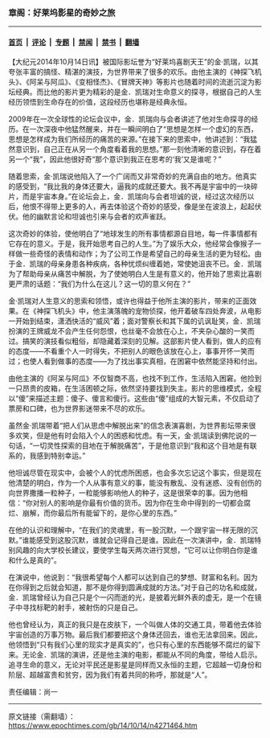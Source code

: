 ### 章阁：好莱坞影星的奇妙之旅

---

#### [首页](../../../..?n4271464) &nbsp;|&nbsp; [评论](../../../../../epoch-comment?n4271464) &nbsp;|&nbsp; [专题](../../../../../epoch-special?n4271464) &nbsp;|&nbsp; [禁闻](../../../../../epoch-news?n4271464) &nbsp;|&nbsp; [禁书](../../../../../books?n4271464) &nbsp;|&nbsp; [翻墙](https://github.com/gfw-breaker/nogfw/blob/master/README.md?n4271464)


<div class="post_content" id="artbody" itemprop="articleBody">
 <!-- article content begin -->
 <p>
  【大纪元2014年10月14日讯】被国际影坛誉为“好莱坞喜剧天王”的金·凯瑞，以其夸张丰富的搞怪、精湛的演技，为世界带来了很多的欢乐。由他主演的《神探飞机头》、《阿呆与阿瓜》、《变相怪杰》、《冒牌天神》等影片也随着时间的流逝沉淀为影坛经典。而比他的影片更为精彩的是金．凯瑞对生命意义的探寻，根据自己的人生经历领悟到生命存在的价值，这段经历也堪称是经典永恒。
 </p>
 <p>
  2009年在一次全球性的论坛会议中，金．凯瑞向与会者讲述了他对生命探寻的经历。在一次深夜中他猛然醒来，并在一瞬间明白了“思想是怎样一个虚幻的东西，思想是怎样成为我们所经历的痛苦的来源。”在接下来的思索中，他讲述到：“我猛然意识到，自己正在从另一个角度看着我的思想。”那一刻他清晰的意识到，存在着另一个“我”，因此他很好奇“那个意识到我正在思考的‘我’又是谁呢？”
 </p>
 <p>
  随着思索，金·凯瑞说他陷入了一个广阔而又非常奇妙的充满自由的地方。他真实的感受到，“我比我的身体还要大，逼我的成就还要大。我不再是宇宙中的一块碎片，而是宇宙本身。”在论坛会上，金．凯瑞向与会者坦诚的说，经过这次经历以后，他恨不得带上更多的人，再去体验这个奇妙的感受，像是坐在波浪上，起起伏伏。他的幽默言论和坦诚也引来与会者的欢声雀跃。
 </p>
 <p>
  这次奇妙的体验，使他明白了“地球发生的所有事情都源自目地，每一件事情都有它存在的意义。于是，我开始思考自己的人生。”为了娱乐大众，他经常会像猴子一样做一些奇怪的表情和动作；为了公司工作是希望自己的母亲生活的更为轻松。由于金．凯瑞的母亲身患各种疾病，各种忧烦纠缠着她，常使她沮丧不已。金．凯瑞为了帮助母亲从痛苦中解脱，为了使她明白人生是有意义的，他开始了思索比喜剧更严肃的话题：“我们为什么在这儿？这一切的意义何在？”
 </p>
 <p>
  金·凯瑞对人生意义的思索和领悟，或许也得益于他所主演的影片，带来的正面效果。在《神探飞机头》中，他主演落魄的宠物侦探，他开着破车四处奔波，从电影一开始到结束，潇洒快活的“威风”着；面对警察长和其下属的讥讽耻笑，金．凯瑞扮演的王牌威龙不会产生任何怨恨，也丝毫不会放在心上，不夹杂心酸的一笑而过。搞笑的演技看似粗俗，却隐藏着深刻的见解。这部影片使人看到，做人的应有的态度——不看重个人一时得失，不把别人的眼色该放在心上，事事开怀一笑而过；也使人看到做事的态度——为了找出事实真相，在困窘中依然能坚持和付出。
 </p>
 <p>
  由他主演的《阿呆与阿瓜》不仅智商不高，也找不到工作，生活陷入困窘。他捡到一只昂贵的皮箱，在生活困顿之际，依然坚持要找到失主。影片的思维模式，全程以“傻”来描述主题：傻子、傻言和傻行。这些由“傻”组成的大智元素，不仅启动了票房和口碑，也为世界影迷带来不尽的欢乐。
 </p>
 <p>
  虽然金·凯瑞带着“把人们从思虑中解脱出来”的信念表演喜剧，为世界影坛带来很多欢笑，但是他有时会陷入个人的困惑和忧虑。有一天，金·凯瑞读到佛陀说的一句话，“一切灵性探索的目地在于解脱痛苦”，于是他意识到“我和这个目地是有联系的，我感到特别幸运。”
 </p>
 <p>
  他坦诚尽管在现实中，会被个人的忧虑所困惑，也会多次忘记这个事实，但是现在他清楚的明白，作为一个人从事有意义的事，能没有散乱、没有迷惑、没有创伤的向世界撒播一粒种子，一粒能够影响他人的种子，这是很荣幸的事。因为他相信：“你对别人的影响是你最有价值的货币。因为你在生命中得到的一切都会腐烂、崩解，而你最后所有能留下的，是你心里的东西。”
 </p>
 <p>
  在他的认识和理解中，“在我们的灵魂里，有一股沉默，一个跟宇宙一样无限的沉默。”谁能感受到这股沉默，谁就会记得自己是谁。因此在一次演讲中，金．凯瑞特别风趣的向大学校长建议，要使学生每天两次进行冥想，“它可以让你明白你是谁和什么是真的”。
 </p>
 <p>
  在演说中，他说到：“我很希望每个人都可以达到自己的梦想、财富和名利。因为在你得到之后就会知道，那不是你得到圆满成就的方法。”对于自己的功名和成就，金．凯瑞曾经认为自己只是个一闪而逝的光，是披着光鲜外表的虚无，是一个在镜子中寻找标靶的射手，被射伤的只是自己。
 </p>
 <p>
  他也曾经认为，真正的我只是在皮肤下，一个叫做人体的交通工具，带着他去体验宇宙创造的万事万物。最后我们都要把这个身体还回去，谁也无法拿回来。因此，他领悟到“只有我们心里的现实才是真实的”，也只有心里的东西能够不腐烂的留下来。无论金．凯瑞的演讲，还是他主演的电影，都能从不同的角度，带给人启示。追寻生命的意义，无论对平民还是影星是同样而又永恒的主题，它超越一切身份和阶层、超越富贵和贫穷，因为我们有着共同的称呼，那就是“人”。
 </p>
 <p>
  责任编辑：尚一
 </p>
 <!-- article content end -->
 <div id="below_article_ad">
 </div>
</div>


---

原文链接（需翻墙）：https://www.epochtimes.com/gb/14/10/14/n4271464.htm